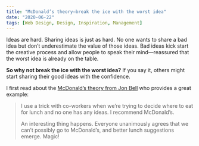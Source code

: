 ```yaml
---
title: "McDonald’s theory—break the ice with the worst idea"
date: "2020-06-22"
tags: [Web Design, Design, Inspiration, Management]
---
```


Ideas are hard. Sharing ideas is just as hard. No one wants to share a bad idea but don’t underestimate the value of those ideas. Bad ideas kick start the creative process and allow people to speak their mind—reassured that the worst idea is already on the table. 

**So why not break the ice with the worst idea?** If you say it, others might start sharing their good ideas with the confidence. 

I first read about the [McDonald’s theory from Jon Bell](https://medium.com/@jonbell/mcdonalds-theory-9216e1c9da7d) who provides a great example:

> I use a trick with co-workers when we’re trying to decide where to eat for lunch and no one has any ideas. I recommend McDonald’s.  
>   
> An interesting thing happens. Everyone unanimously agrees that we can’t possibly go to McDonald’s, and better lunch suggestions emerge. Magic!  